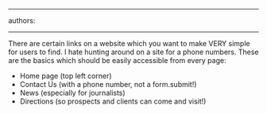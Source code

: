 

---
authors:

---




<span class='intro'> <p>
                    There are certain links on a website which you want to make 
     VERY simple for users to find. I hate hunting around on a 
     site for a phone numbers. These are the basics which should 
     be easily accessible from every page&#58;
                </p><ul><li>Home page (top left corner)</li><li>Contact Us (with a phone number, not a form.submit!)</li><li>News (especially for journalists)</li><li>Directions (so prospects and clients can come and 
     visit!)</li></ul> </span>




